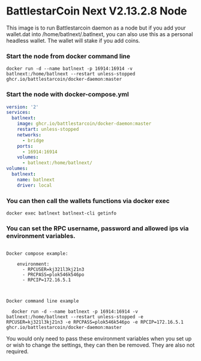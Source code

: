 BattlestarCoin Next V2.13.2.8 Node
========

This image is to run Battlestarcoin daemon as a node but if you add your wallet.dat into /home/batlnext/.batlnext, you can also use this as a personal headless wallet.  The wallet will stake if you add coins.

### Start the node from docker command line 

```
docker run -d --name batlnext -p 16914:16914 -v batlnext:/home/batlnext --restart unless-stopped ghcr.io/battlestarcoin/docker-daemon:master
```


### Start the node with docker-compose.yml

```yaml
version: '2'
services:
  batlnext:
    image: ghcr.io/battlestarcoin/docker-daemon:master
    restart: unless-stopped
    networks:
      - bridge
    ports:
      - 16914:16914
    volumes:
      - batlnext:/home/batlnext/
volumes:
  batlnext:
    name: batlnext
    driver: local
```

### You can then call the wallets functions via docker exec

```
docker exec batlnext batlnext-cli getinfo
```

### You can set the RPC username, password and allowed ips via environment variables.

```

Docker compose example: 

    environment:
      - RPCUSER=kj321l3kj21n3
      - PRCPASS=plok546k546po
      - RPCIP=172.16.5.1
      
```

```

Docker command line example

  docker run -d --name batlnext -p 16914:16914 -v batlnext:/home/batlnext --restart unless-stopped -e RPCUSER=kj321l3kj21n3 -e RPCPASS=plok546k546po -e RPCIP=172.16.5.1 ghcr.io/battlestarcoin/docker-daemon:master

```

You would only need to pass these environment variables when you set up or wish to change the settings, they can then be removed.  They are also not required.
